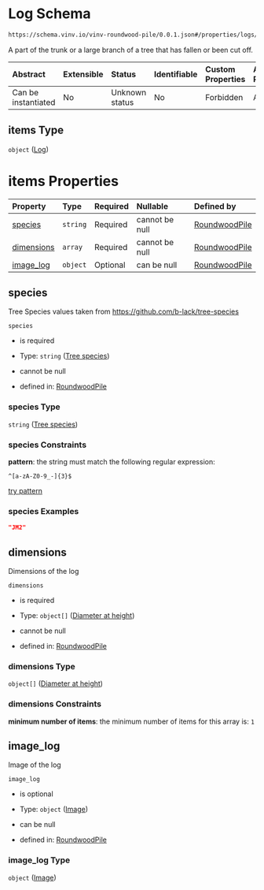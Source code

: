 # Log Schema

```txt
https://schema.vinv.io/vinv-roundwood-pile/0.0.1.json#/properties/logs/items
```

A part of the trunk or a large branch of a tree that has fallen or been cut off.

| Abstract            | Extensible | Status         | Identifiable | Custom Properties | Additional Properties | Access Restrictions | Defined In                                                                                                              |
| :------------------ | :--------- | :------------- | :----------- | :---------------- | :-------------------- | :------------------ | :---------------------------------------------------------------------------------------------------------------------- |
| Can be instantiated | No         | Unknown status | No           | Forbidden         | Allowed               | none                | [dereferenced.doc.json\*](../../../../../vinv-schemas/vinv-tree/out/0.0.1/dereferenced.doc.json "open original schema") |

## items Type

`object` ([Log](dereferenced-properties-logs-log.md))

# items Properties

| Property                  | Type     | Required | Nullable       | Defined by                                                                                                                                                                      |
| :------------------------ | :------- | :------- | :------------- | :------------------------------------------------------------------------------------------------------------------------------------------------------------------------------ |
| [species](#species)       | `string` | Required | cannot be null | [RoundwoodPile](dereferenced-properties-logs-log-properties-tree-species.md "https://schema.vinv.io/vinv-roundwood-pile/0.0.1.json#/properties/logs/items/properties/species")  |
| [dimensions](#dimensions) | `array`  | Required | cannot be null | [RoundwoodPile](dereferenced-properties-logs-log-properties-dimensions.md "https://schema.vinv.io/vinv-roundwood-pile/0.0.1.json#/properties/logs/items/properties/dimensions") |
| [image\_log](#image_log)  | `object` | Optional | can be null    | [RoundwoodPile](dereferenced-properties-logs-log-properties-image.md "https://schema.vinv.io/vinv-roundwood-pile/0.0.1.json#/properties/logs/items/properties/image_log")       |

## species

Tree Species values taken from <https://github.com/b-lack/tree-species>

`species`

*   is required

*   Type: `string` ([Tree species](dereferenced-properties-logs-log-properties-tree-species.md))

*   cannot be null

*   defined in: [RoundwoodPile](dereferenced-properties-logs-log-properties-tree-species.md "https://schema.vinv.io/vinv-roundwood-pile/0.0.1.json#/properties/logs/items/properties/species")

### species Type

`string` ([Tree species](dereferenced-properties-logs-log-properties-tree-species.md))

### species Constraints

**pattern**: the string must match the following regular expression:&#x20;

```regexp
^[a-zA-Z0-9_-]{3}$
```

[try pattern](https://regexr.com/?expression=%5E%5Ba-zA-Z0-9_-%5D%7B3%7D%24 "try regular expression with regexr.com")

### species Examples

```json
"JM2"
```

## dimensions

Dimensions of the log

`dimensions`

*   is required

*   Type: `object[]` ([Diameter at height](dereferenced-properties-logs-log-properties-dimensions-diameter-at-height.md))

*   cannot be null

*   defined in: [RoundwoodPile](dereferenced-properties-logs-log-properties-dimensions.md "https://schema.vinv.io/vinv-roundwood-pile/0.0.1.json#/properties/logs/items/properties/dimensions")

### dimensions Type

`object[]` ([Diameter at height](dereferenced-properties-logs-log-properties-dimensions-diameter-at-height.md))

### dimensions Constraints

**minimum number of items**: the minimum number of items for this array is: `1`

## image\_log

Image of the log

`image_log`

*   is optional

*   Type: `object` ([Image](dereferenced-properties-logs-log-properties-image.md))

*   can be null

*   defined in: [RoundwoodPile](dereferenced-properties-logs-log-properties-image.md "https://schema.vinv.io/vinv-roundwood-pile/0.0.1.json#/properties/logs/items/properties/image_log")

### image\_log Type

`object` ([Image](dereferenced-properties-logs-log-properties-image.md))
